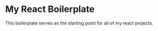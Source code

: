 # My React Boilerplate

This boilerplate serves as the starting point for all of my react projects.
